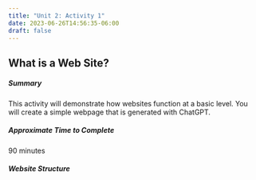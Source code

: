 ```yaml
---
title: "Unit 2: Activity 1"
date: 2023-06-26T14:56:35-06:00
draft: false
---
```


## What is a Web Site?

##### Summary

This activity will demonstrate how websites function at a basic level. You will create a simple webpage that is generated with ChatGPT.

##### Approximate Time to Complete

90 minutes

##### Website Structure
